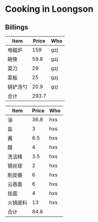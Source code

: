 # Cooking in Loongson
## Billings

| Item   | Price    | Who  |
| ---- | ----- | ---- |
| 电磁炉  | 159   | gzj  |
| 碗筷   | 59.8  | gzj  |
| 菜刀   | 29    | gzj  |
| 菜板   | 25    | gzj  |
| 锅铲汤勺 | 20.9  | gzj  |
| 合计   | 293.7 |      |

| Item   | Price   | Who  |
| ---- | ---- | ---- |
| 油    | 36.8 | hxs  |
| 盐    | 3    | hxs  |
| 酱    | 6.5  | hxs  |
| 醋    | 4    | hxs  |
| 洗洁精  | 3.5  | hxs  |
| 钢丝球  | 2    | hxs  |
| 削皮器  | 6    | hxs  |
| 云吞面  | 6    | hxs  |
| 挂面   | 4    | hxs  |
| 火锅底料 | 13   | hxs  |
| 合计   | 84.8 |      |
